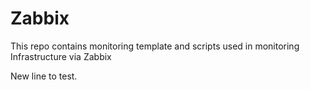 # Zabbix
This repo contains monitoring template and scripts used in monitoring Infrastructure via Zabbix

New line to test.
